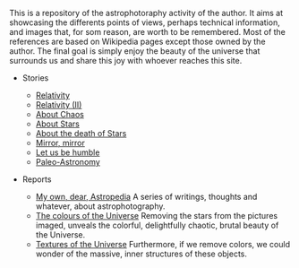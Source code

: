 This is a repository of the astrophotoraphy activity of the author. It aims at showcasing the differents points of views, perhaps technical information, and images that, for som reason, are worth to be remembered. Most of the references are based on Wikipedia pages except those owned by the author. The final goal is simply enjoy the beauty of the universe that surrounds us and share this joy with whoever reaches this site.


- Stories
   - [Relativity](./Stories/Relativity.md)
   - [Relativity (II)](./Stories/Relativity_II.md)
   - [About Chaos](./Stories/About_Chaos.md)
   - [About Stars](./Stories/The_Birth_of_Stars.md)
   - [About the death of Stars](./Stories/The_Death_of_Stars.md)
   - [Mirror, mirror](./Stories/Mirror_mirror.md)
   - [Let us be humble](./Stories/Humble.md)
   - [Paleo-Astronomy](./Stories/PaleoAstronomy.md)

- Reports
   - [My own, dear, Astropedia](./Stories/Astropedia.md) A series of writings, thoughts and whatever, about astrophotography.
   - [The colours of the Universe](./Stories/Colors.md) Removing the stars from the pictures imaged, unveals the colorful, delightfully chaotic, brutal beauty of the Universe. 
   - [Textures of the Universe](./Stories/Textures.md) Furthermore, if we remove colors, we could wonder of the massive, inner structures of these objects.


